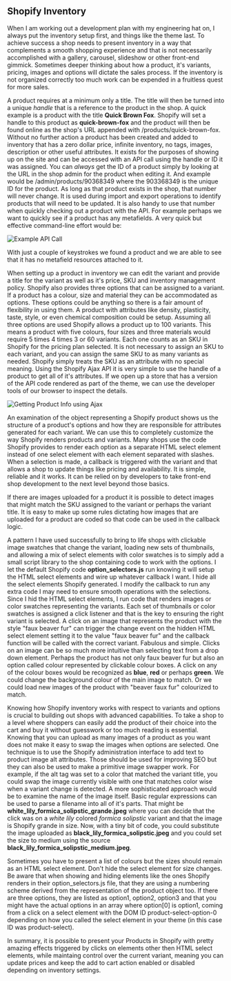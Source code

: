 ## Shopify Inventory

When I am working out a development plan with my engineering hat on, I always put the inventory setup first, and things like the theme last. To achieve success a shop needs to present inventory in a way that complements a smooth shopping experience and that is not necessarily accomplished with a gallery, carousel, slideshow or other front-end gimmick. Sometimes deeper thinking about how a product, it's variants, pricing, images and options will dictate the sales process. If the inventory is not organized correctly too much work can be expended in a fruitless quest for more sales. 

A product requires at a minimum only a title. The title will then be turned into a unique *handle* that is a reference to the product in the shop. A quick example is a product with the title **Quick Brown Fox**. Shopify will set a handle to this product as **quick-brown-fox** and the product will then be found online as the shop's URL appended with /products/quick-brown-fox. Without no further action a product has been created and added to inventory that has a zero dollar price, infinite inventory, no tags, images, description or other useful attributes. It exists for the purposes of showing up on the site and can be accessed with an API call using the handle or ID it was assigned. You can *always* get the ID of a product simply by looking at the URL in the shop admin for the product when editing it. And example would be /admin/products/90368349  where the 903368349 is the unique ID for the product. As long as that product exists in the shop, that number will never change. It is used during import and export operations to identify products that will need to be updated. It is also handy to use that number when quickly checking out a product with the API. For example perhaps we want to quickly see if a product has any metafields. A very quick but effective command-line effort would be:

<div class="figure">
<img src="file://localhost/Users/dlazar/Pictures/Shopify%20E-Book/api%20call2.png" alt="Example API Call" />
</div>

With just a couple of keystrokes we found a product and we are able to see that it has no metafield resources attached to it. 

When setting up a product in inventory we can edit the variant and provide a title for the variant as well as it's price, SKU and inventory management policy. Shopify also provides three options that can be assigned to a variant. If a product has a colour, size and material they can be accommodated as options. These options could be anything so there is a fair amount of flexibility in using them. A product with attributes like density, plasticity, taste, style, or even chemical composition could be setup. Assuming all three options are used Shopify allows a product up to 100 variants. This means a product with five colours, four sizes and three materials would require 5 times 4 times 3 or 60 variants. Each one counts as an SKU in Shopify for the pricing plan selected. It is not necessary to assign an SKU to each variant, and you can assign the same SKU to as many variants as needed. Shopify simply treats the SKU as an attribute with no special meaning. Using the Shopify Ajax API it is very simple to use the handle of a product to get all of it's attributes. If we open up a store that has a version of the API code rendered as part of the theme, we can use the developer tools of our browser to inspect the details.

<div class="figure">
<img src="file://localhost/Users/dlazar/Pictures/Shopify%20E-Book/ajax%20product2.png" alt="Getting Product Info using Ajax" />
</div>

An examination of the object representing a Shopify product shows us the structure of a product's options and how they are responsible for attributes generated for each variant. We can use this to completely customize the way Shopify renders products and variants. Many shops use the code Shopify provides to render each option as a separate HTML select element instead of one select element with each element separated with slashes. When a selection is made, a callback is triggered with the variant and that allows a shop to update things like pricing and availability. It is simple, reliable and it works. It can be relied on by developers to take front-end shop development to the next level beyond those basics. 

If there are images uploaded for a product it is possible to detect images that might match the SKU assigned to the variant or perhaps the variant title. It is easy to make up some rules dictating how images that are uploaded for a product are coded so that code can be used in the callback logic. 

A pattern I have used successfully to bring to life shops with clickable image swatches that change the variant, loading new sets of thumbnails, and allowing a mix of select elements with color swatches is to simply add a small script library to the shop containing code to work with the options. I let the default Shopify code **option_selectors.js** run knowing it will setup the HTML select elements and wire up whatever callback I want. I hide all the select elements Shopify generated. I modify the callback to run any extra code I may need to ensure smooth operations with the selections. Since I hid the HTML select elements, I run code that renders images or color swatches representing the variants. Each set of thumbnails or color swatches is assigned a click listener and that is the key to ensuring the right variant is selected. A click on an image that represents the product with the style "faux beaver fur" can trigger the change event on the hidden HTML select element setting it to the value "faux beaver fur" and the callback function will be called with the correct variant. Fabulous and simple. Clicks on an image can be so much more intuitive than selecting text from a drop down element. Perhaps the product has not only faux beaver fur but also an option called colour represented by clickable colour boxes. A click on any of the colour boxes would be recognized as **blue**, **red** or perhaps **green**. We could change the background colour of the main image to match. Or we could load new images of the product with "beaver faux fur" colourized to match. 

Knowing how Shopify inventory works with respect to variants and options is crucial to building out shops with advanced capabilities. To take a shop to a level where shoppers can easily add the product of their choice into the cart and buy it without guesswork or too much reading is essential. Knowing that you can upload as many images of a product as you want does not make it easy to swap the images when options are selected. One technique is to use the Shopify administration interface to add text to product image alt attributes. Those should be used for improving SEO but they can also be used to make a primitive image swapper work. For example, if the alt tag was set to a color that matched the variant title, you could swap the image currently visible with one that matches color wise when a variant change is detected. A more sophisticated approach would be to examine the name of the image itself. Basic regular expressions can be used to parse a filename into all of it's parts. That might be **white_lily_formica_solipstic_grande.jpeg** where you can decide that the click was on a *white lily* colored *formica solipstic* variant and that the image is Shopify grande in size. Now, with a tiny bit of code, you could substitute the image uploaded as **black_lily_formica_solipstic.jpeg** and you could set the size to medium using the source **black_lily_formica_solipstic_medium.jpeg**.

Sometimes you have to present a list of colours but the sizes should remain as an HTML select element. Don't hide the select element for size changes. Be aware that when showing and hiding elements like the ones Shopify renders in their option_selectors.js file, that they are using a numbering scheme derived from the representation of the product object too. If there are three options, they are listed as option1, option2, option3 and that you might have the actual options in an array where option[0] is option1, coming from a click on a select element with the DOM ID product-select-option-0 depending on how you called the select element in your theme (in this case ID was product-select).

In summary, it is possible to present your Products in Shopify with pretty amazing effects triggered by clicks on elements other then HTML select elements, while maintaing control over the current variant, meaning you can update prices and keep the add to cart action enabled or disabled depending on inventory settings. 